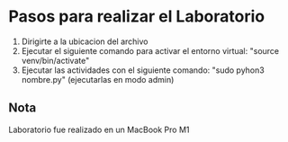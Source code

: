 # Pasos para realizar el Laboratorio
1. Dirigirte a la ubicacion del archivo
2. Ejecutar el siguiente comando para activar el entorno virtual: "source venv/bin/activate"
3. Ejecutar las actividades con el siguiente comando: "sudo pyhon3 nombre.py" (ejecutarlas en modo admin)

## Nota
Laboratorio fue realizado en un MacBook Pro M1
